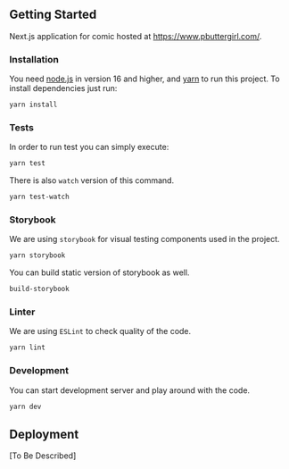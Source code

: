 ## Getting Started

Next.js application for comic hosted at https://www.pbuttergirl.com/.

### Installation

You need [node.js](https://nodejs.org/en/) in version 16 and higher, and [yarn](https://yarnpkg.com/) to run this project.
To install dependencies just run:

```bash
yarn install
```

### Tests

In order to run test you can simply execute:

```bash
yarn test
```

There is also `watch` version of this command.

```bash
yarn test-watch
```

### Storybook

We are using `storybook` for visual testing components used in the project.

```bash
yarn storybook
```

You can build static version of storybook as well.

```bash
build-storybook
```

### Linter

We are using `ESLint` to check quality of the code.

```bash
yarn lint
```

### Development

You can start development server and play around with the code.

```bash
yarn dev
```

## Deployment

[To Be Described]
